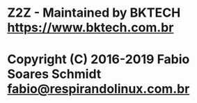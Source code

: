 # Z2Z - Maintained by BKTECH <https://www.bktech.com.br>

# Copyright (C) 2016-2019 Fabio Soares Schmidt <fabio@respirandolinux.com.br>

